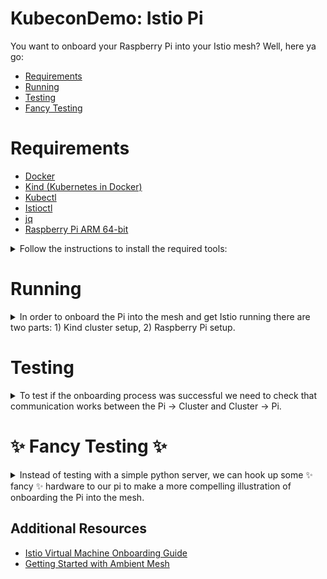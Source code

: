 # KubeconDemo: Istio Pi

You want to onboard your Raspberry Pi into your Istio mesh? Well, here ya go:

- [Requirements](#Requirements)
- [Running](#Running)
- [Testing](#Testing)
- [Fancy Testing](#✨-fancy-testing-✨)

# Requirements 

- [Docker](#docker)
- [Kind (Kubernetes in Docker)](#kind)
- [Kubectl](#kubectl)
- [Istioctl](#istioctl)
- [jq](#jq)
- [Raspberry Pi ARM 64-bit](#pi)

<details>

<summary>Follow the instructions to install the required tools:</summary>

## Docker

The scripts (and Kind) require Docker Engine to be installed before getting started. You can follow `these instructions`(https://docs.docker.com/engine/install/ubuntu/) to install docker on linux.

```bash
sudo apt-get install docker-ce docker-ce-cli
```

Verify docker was installed:

```bash
docker version
```

## Kind
[Kind](https://kind.sigs.k8s.io/) (Kubernetes in Docker) is a tool for running local Kubernetes clusters using Docker container “nodes”.  Kind was primarily designed for testing Kubernetes itself, but may be used for local development or CI. You will need the cli tool in order to run the scripts and setup the kind cluster.

Download the latest release with the command (for amd64):

```bash 
[ $(uname -m) = x86_64 ] && curl -Lo ./kind https://kind.sigs.k8s.io/dl/v0.20.0/kind-linux-amd64
```

Move `kind` to `/usr/local/bin`: 

```bash
chmod +x ./kind
sudo mv ./kind /usr/local/bin/kind
```

Validate `kind` was successfully installed: 

```bash
kind version
```

## Kubectl 

You will need the `kubectl` cli tool in order to run the scripts. You can follow [these instructions](https://kubernetes.io/docs/tasks/tools/install-kubectl-linux) to install `kubectl` on linux.

Download the latest release with the command:

```bash 
curl -LO "https://dl.k8s.io/release/$(curl -L -s https://dl.k8s.io/release/stable.txt)/bin/linux/amd64/kubectl"
```

Move `kubectl` in `/local/bin`:

```bash 
chmod +x kubectl
mkdir -p ~/.local/bin
mv ./kubectl ~/.local/bin/kubectl
# and then append (or prepend) ~/.local/bin to $PATH
```

Validate `kubectl` was sucessfully installed: 

``` 
kubectl version
```

## Istioctl

In order to run Istio, we need to install [istioctl](https://istio.io/latest/docs/setup/getting-started/). The scripts will use this cli tool in order to install istio on the Kind cluster and onboard the Raspberry Pi into the mesh.

First install `istioctl`:

```bash
curl -L https://istio.io/downloadIstio | ISTIO_VERSION=1.19.0  sh -
```

Remember to export the Istio path and add it to your bashrc/zshrc file:
``` 
export PATH="$PATH:<path-to-istio>"
```

## jq 

The scripts use [jq](https://manpages.org/jq) to format and parse JASON. Install `jq` with a package manager via: 

```bash 
sudo apt-get install jq
```


## Rasberry Pi ARM 64-bit

1. Download Raspberry pi imager: https://www.raspberrypi.com/software/
2. Select Raspberry pi OS (64-bit) Debian Bookwork with Raspberry Pi Desktop and write to microSD card. Use advanced setup to set hostname, username, password, and enable ssh.
3. Connect microSD card to pi, complete setup on the pi
4. Test ssh to make sure you can connect with the pi. 

If you are unsure of the IP address of the raspberry pi, you can find ip address by scanning what's running on the network via [nmap](https://linux.die.net/man/1/nmap) which you can get with your package-manager with `apt-get install nmap`:

```bash 
nmap -sP 192.168.0.1-255
```

## Building ztunnel on ARM64 

[ztunnel](https://github.com/istio/ztunnel) is the "zero-trust tunnel" that provides L4 policy enforcement in the ambient mesh. 

This repo includes a ztunnel arm64 build (ztunnel_0.0.0-1_arm64.deb) that will run on Raspian Bookworm. The scripts will use this build to run the ztunnel.  

If you wish to build your own ztunnel, clone the repo to where you want to build the ztunnel. There are a couple changes you may need to make to [disable fips](https://github.com/istio/ztunnel#non-fips) before building for the pi. 

```bash 
cargo build --no-default-features
```

See the `setup-ztunnel/build-deb-ztunnel.sh` script for more instructions on building a `.deb` and cross-compiling.

</details>

# Running

<details>

<summary>In order to onboard the Pi into the mesh and get Istio running there are two parts: 1) Kind cluster setup, 2) Raspberry Pi setup. </summary>

***
KIND CLUSTER SETUP
***

Before you get started, clone the repo on the local linux machine with `git` and make sure you have `sudo` access.

## 1. Setup a kind cluster on the linux machine

```bash
./kind/kind-provisioner.sh
```

## 2. Setup networking

There are two parts to setting up networking, enable the pod and services on the Kind cluster to be reachable from the host running the docker container, and the enable the pi to reach pods and services in the Kind cluster via the linux machine running the cluster. 

### Automatic script

All of the network setup (both on the linux machine and the pi) can be done using the script:

```bash
sudo ./networking/setup-networking.sh --all <pi-address>  <pi-username>
```

To run only the kind networking setup:

```bash
sudo ./networking/setup-networking.sh --kind
```

To run only the pi networking setup (over ssh):

```bash
sudo ./networking/setup-networking.sh --pi <pi-address>  <pi-username>
```

To run only the pi networking setup locally (not over ssh):

```bash
sudo ./networking/setup-networking.sh --pi local-pi  <cluster-address>
```

### Manual steps

If you want to manually set up the networking and understand what the script is doing, follow these steps:

#### Host machine -> Docker steps:

1. Edit `/etc/sysctl.conf` to enable ip forwarding by uncommenting this line: 
``` 
net.ipv4.ip_forward = 1
```

You can also do this via, but setting it in `/etc/sysctl.conf` will save you the headache of having to set it again: 
``` 
sudo sysctl net.ipv4.ip_forward=1
```

2. Add the following ip route rules to enable the pod/service CIDR to be reachable from the host machine:

Add the routing rule:
``` 
sudo ip route add $SERVICE_POD_CIDR via $NODE_IP dev $BRIDGE_DEVICE
```

You may be able to skip the `dev $BRIDGE_DEVICE` part if only one device is routable to the docker container IP, since linux *should* infer it needs to send packets to it on its own.

You should now be able to ping pods running in the Kind cluster directly from your machine with the pod IP. Get a pod IP via:

``` 
❯ kubectl get pods -A -o wide
NAMESPACE            NAME                                             READY   STATUS    RESTARTS   AGE   IP           
default              curl                                             1/1     Running   0          66m   10.244.0.7   
kube-system          coredns-5d78c9869d-2bwjx                         1/1     Running   0          90m   10.244.0.2   
kube-system          coredns-5d78c9869d-nbjp7                         1/1     Running   0          90m   10.244.0.4   
kube-system          etcd-cluster1-control-plane                      1/1     Running   0          91m   172.18.0.3   
kube-system          kindnet-8vmzp                                    1/1     Running   0          90m   172.18.0.3   
```

And then check you get a response with something like: `ping 10.244.0.7`.

Add rule so we don't drop packets coming from the pi: 
```bash
sudo iptables -t filter -A FORWARD -d "$SERVICE_POD_CIDR" -j ACCEPT
```

#### Pi -> Cluster 

1. Add routing rule to allow the pi to access the Pods and Service IPs running in the kind cluster: 

```bash
sudo ip route add $SERVICE_POD_CIDR via $CLUSTER_ADDRESS
```

Where the `CLUSTER_ADDRESS` is the address of your host linux machine running the kind cluster. This can be found with `ip addr show` or `ifconfig`.

## 3. Setup Istio 

First install the Istio control plane in Ambient mode along with the east-west gateway:

```bash
./istio/istio-install.sh
```

## 4. Setup example apps (bookinfo, helloworld, sleep)

Apply some simple applications to the cluster to demonstrate ambient and sidecar modes in the cluster:

```bash
./example_apps/example-apps-install.sh
```
## 5. Create on-board config for Pi

Next, create the necessary resources in the cluster to onboard the Raspeberry Pi:

```bash
./istio/istio-onboard-pi.sh <pi-address> <pi-username>
```

Now we're all done with the setup on the linux side! Before we head over to the pi, we need to grab the kubernetes cluster east-west gateway cluster IP address via: 

```bash 
kubectl get svc -n istio-system
```

Remember, since we are running on a flat network and have exposed our pod/service cidrs from the Kind cluster, we do not need the external IP for the gateway, just the Cluster-IP.

***
RASPBERRY PI SETUP
***

## 6. Setup pi 

Copy the setup directory over to the pi with `scp`:

**If doing Istio sidecar-mode** 
```bash
scp -r setup-sidecar <username>@<pi-addr>:<path-to-script-dir>
```
**If doing Istio ztunnel mode**
```bash
scp -r setup-ztunnel <username>@<pi-addr>:<path-to-script-dir>
```

Now it's time to ssh into the pi and run the scripts to setup!

### Running in sidecar mode

`ssh` into the pi and then `cd` into the `setup-sidecar` directory you copied over earlier. In order to setup and run the sidecar version, run the following script with `sudo` permissions on the pi:

```bash 
sudo ./pi-setup-sidecar.sh <istio-ew-svc-internal-address> <opt-path-to-pi-files>
```

Where `istio-ew-svc-internal-address` is the Cluster-IP of the east-west gateway service running on the Kind cluster.

### Running in ztunnel mode

`ssh` into the pi and then `cd` into the `setup-ztunnel` directory you copied over earlier. In order to setup and run the ztunnel version, run the following script with `sudo` permissions on the pi:

```bash 
sudo ./pi-setup-ztunnel.sh <istio-ew-svc-internal-address> <opt-path-to-pi-files>
```

Where `istio-ew-svc-internal-address` is the Cluster-IP of the east-west gateway service running on the Kind cluster.

**Note** There are some known issues running ztunnel from the home directory. If the script fails with permission errors, create a sub directory and run the ztunnel setup from there. Remember to include the path to the `pi-files` directory in this case.

</details>

# Testing 

<details>

<summary>
To test if the onboarding process was successful we need to check that communication works between the Pi -> Cluster and Cluster -> Pi.
</summary>

## Check the Pi is getting xDS updates

Now that Istio is running, the Raspberry Pis' are recieving `xDS` (discovery service) updates. [xDS](https://www.envoyproxy.io/docs/envoy/latest/intro/arch_overview/operations/dynamic_configuration) is a group of APIs (endpoint/cluster/route/listener/secret/...) that are used to dynamically configured Envoy (or ztunnel).

You can view the logs of sidecar Istio running in the raspberry pi with: 

```bash  
cat /var/log/istio/istio.log
```

The admin pannel for both sidecar and ztunnel can be viewed on `localhost:15000`. The config dump is found at `localhost:15000/config_dump`. You can view these in a browser if you ssh into the pi with the port forwarding setup via: 

```
ssh -X -L 15000:localhost:15000 <username>@<pi-address>
```

## Pi -> Cluster 

You should now be able to hit services from the raspberry pi via their hostnames: 

```bash 
curl helloworld.helloworld:5000/hello
```

Policies applied to the mesh will also be applied to traffic coming from the pi.

## Cluster -> Pi 

Run a simple python server on the pi on the commandline via: 

```bash
sudo python3 -m http.server 9080
```

Create a service for a simple python on the cluster:

```
./python-server-setup.sh <ip_of_pi>
```

Make sure your `default` namespace is labeled with either istio injection or for ambient mode. Then run a curl container (such as [netshoot](https://github.com/nicolaka/netshoot)) in the `default` namespace to test: 

``` 
kubectl run netshoot  --image=nicolaka/netshoot -i --tty --rm
```

Then send a request from the container: 

``` 
curl hello-pi.pi-namespace:9080
```

## Pi -> Pi

Now that your Raspberry Pis are on the mesh, they also now know about applications running on each pi! After following the instructions described in the Cluster -> Pi, section keep the python3 server running, and run this directly from the second pi (the one *not* running the python server):

``` 
curl hello-pi.pi-namespace:9080
```

## Istio Policy 

Authorization policies are applied on the *server* side. The ztunnel can only enforce L4 policies, but the sidecar or waypoint will be able to enforce L7 policies.  

Before applying the policies, head to the *policies* folder and run the the following script

```
./export-env.sh <ip_of_1st_pi> <ip_of_2nd_pi>
```

### Auth Policy Pi (ztunnel) -> Cluster (sidecar)

```bash 
kubectl apply -f policies/l4pi_auth.yaml
```

### Auth Policy Cluster (ztunnel) -> Pi (ztunnel)

```bash 
kubectl apply -f policies/l7pi_auth.yaml
```

### Client side L7 policy on pi (needs to be running sidecar on pi) 

Apply policy:

```bash 
kubectl apply -f policies/pi_headers.yaml
```

Test:

```bash
kubectl run netshoot --image=nicolaka/netshoot -i --tty --rm 
```

Then send traffic:

```

```

### Client side L7 policy on cluster (needs to be running waypoint/sidecar on cluster)

Apply policy:

```bash 
kubectl apply -f policies/teapot_faultinjection_cluster.yaml
```

Test (remember the helloworld namespace is labeled for istio injection):

```bash
kubectl run netshoot -n helloworld --image=nicolaka/netshoot -i --tty --rm 
```

Then send traffic:

```
curl teapot-pi.pi-namespace:80/switchOne/on
curl -H "tea-drinker: nina" teapot-pi.pi-namespace:80/switchOne/on
```

</details>

# ✨ Fancy Testing ✨

<details>

<summary>Instead of testing with a simple python server, we can hook up some ✨ fancy ✨ hardware to our pi to make a more compelling illustration of onboarding the Pi into the mesh. </summary>


## LEDs 

As part of our demo, we use NeoPixels and the WS2812b led strip. You can find a great (open source!) wiring guide here on [AdaFruit](https://learn.adafruit.com/neopixels-on-raspberry-pi/overview).

We wrap the WS2812b python library with a simple Flask webserver. To run this server:

```bash 
sudo python3 ./pi_web_server/led_strip_rainbow.py 
```

This will run on port `8080` and will be reachable via: 

``` 
http://<raspberry-pi>:8080/switch
```

To apply the Kubernetes service, run: 

```bash
kubectl apply -f pi_service_config/teapot-setup.yaml
```

Then you will be able to curl once Istio is running via:
```bash 
curl led-pi.pi-namespace:8080/switch
```

## MSNSwitch

As part of our demo, we use a [MSNSwitch](https://msnswitch.com/) to control outlets remotely. 

We wrap the MSNSwitch APIs with a simple Flask webserver. To run this server:

```bash 
sudo python3 ./msn_switch_server/switch_app.py 
```

This has serveral paths:
``` 
switchOne/on
switchOne/off 
switchOne/toggle
switchTwo/on
switchTwo/off 
switchTwo/toggle
```

This will run on port `80` and will be reachable via: 

``` 
http://<raspberry-pi>:80/switchTwo/on
```

To apply the Kubernetes service, run: 

``` 
kubectl apply -f pi_service_config/teapot-setup.yaml
```

Then you will be able to curl once Istio is running via:
```bash 
curl teapot-pi.pi-namespace:80/switchTwo/on
```

</details>

## Additional Resources 

- [Istio Virtual Machine Onboarding Guide](https://istio.io/latest/docs/setup/install/virtual-machine/)
- [Getting Started with Ambient Mesh](https://istio.io/latest/docs/ops/ambient/getting-started/)
